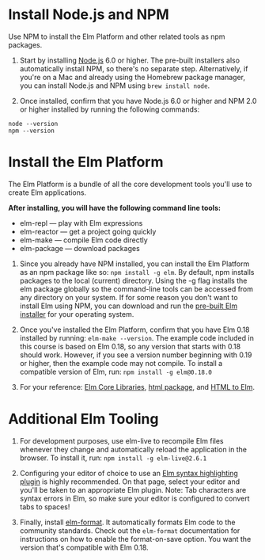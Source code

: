 # Install Node.js and NPM
Use NPM to install the Elm Platform and other related tools as npm packages.

1. Start by installing [Node.js](https://nodejs.org/en/) 6.0 or higher. The pre-built installers also automatically install NPM, so there's no separate step. Alternatively, if you're on a Mac and already using the Homebrew package manager, you can install Node.js and NPM using `brew install node`.

2. Once installed, confirm that you have Node.js 6.0 or higher and NPM 2.0 or higher installed by running the following commands:

```
node --version
npm --version
```

# Install the Elm Platform
The Elm Platform is a bundle of all the core development tools you'll use to create Elm applications.

**After installing, you will have the following command line tools:**

* elm-repl — play with Elm expressions
* elm-reactor — get a project going quickly
* elm-make — compile Elm code directly
* elm-package — download packages

1. Since you already have NPM installed, you can install the Elm Platform as an npm package like so:  `npm install -g elm`. By default, npm installs packages to the local (current) directory. Using the -g flag installs the elm package globally so the command-line tools can be accessed from any directory on your system.  If for some reason you don't want to install Elm using NPM, you can download and run the [pre-built Elm installer](https://guide.elm-lang.org/install.html) for your operating system.

2. Once you've installed the Elm Platform, confirm that you have Elm 0.18 installed by running: `elm-make --version`.  The example code included in this course is based on Elm 0.18, so any version that starts with 0.18 should work. However, if you see a version number beginning with 0.19 or higher, then the example code may not compile. To install a compatible version of Elm, run: `npm install -g elm@0.18.0`

3. For your reference: [Elm Core Libraries](http://package.elm-lang.org/packages/elm-lang/core/latest), [html package](http://package.elm-lang.org/packages/elm-lang/html/latest/), and [HTML to Elm](http://mbylstra.github.io/html-to-elm/).

# Additional Elm Tooling
1. For development purposes, use elm-live to recompile Elm files whenever they change and automatically reload the application in the browser. To install it, run: `npm install -g elm-live@2.6.1`

2. Configuring your editor of choice to use an [Elm syntax highlighting plugin](https://guide.elm-lang.org/install.html) is highly recommended. On that page, select your editor and you'll be taken to an appropriate Elm plugin. Note: Tab characters are syntax errors in Elm, so make sure your editor is configured to convert tabs to spaces!

3. Finally, install [elm-format](https://github.com/avh4/elm-format). It automatically formats Elm code to the community standards.  Check out the `elm-format` documentation for instructions on how to enable the format-on-save option. You want the version that's compatible with Elm 0.18.
